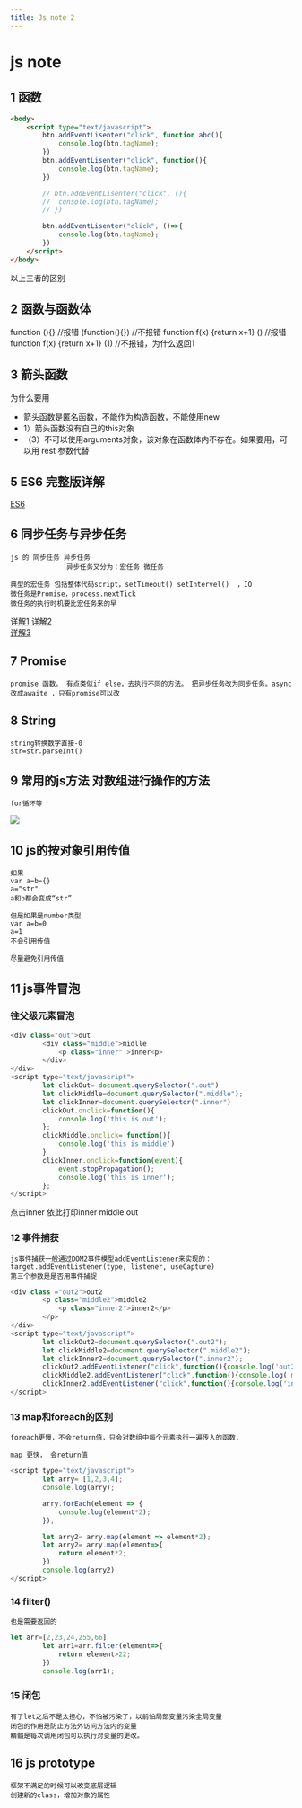 ```yaml
---
title: Js note 2
---
```


# js note


## 1 函数
```html
<body>
	<script type="text/javascript">
		btn.addEventLisenter("click", function abc(){
			console.log(btn.tagName);
		})
		btn.addEventLisenter("click", function(){
			console.log(btn.tagName);
		})

		// btn.addEventLisenter("click", (){
		// 	console.log(btn.tagName);
		// })

		btn.addEventLisenter("click", ()=>{
			console.log(btn.tagName);
		})
	</script>
</body>
```
以上三者的区别

## 2 函数与函数体

function (){} //报错
(function(){}) //不报错
function f(x) {return x+1} ()  //报错
function f(x) {return x+1} (1) //不报错，为什么返回1 

## 3 箭头函数
为什么要用
 + 箭头函数是匿名函数，不能作为构造函数，不能使用new
 +  1）箭头函数没有自己的this对象
 + （3）不可以使用arguments对象，该对象在函数体内不存在。如果要用，可以用 rest 参数代替


## 5 ES6 完整版详解

[ES6](https://es6.ruanyifeng.com/#docs/promise)

## 6 同步任务与异步任务
	
	js 的 同步任务 异步任务  
	              异步任务又分为：宏任务 微任务  

	典型的宏任务 包括整体代码script，setTimeout() setIntervel()  ，IO  
	微任务是Promise，process.nextTick  
	微任务的执行时机要比宏任务来的早
[详解1](https://www.bilibili.com/video/BV1CA411V791?from=search&seid=13959033135384420900&spm_id_from=333.337.0.0)
[详解2](https://www.jianshu.com/p/0652db9cfb46)	
[详解3](https://juejin.cn/post/6844903512845860872)

## 7 Promise

	promise 函数。 有点类似if else，去执行不同的方法。 把异步任务改为同步任务。async 改成awaite ，只有promise可以改        
	
## 8 String
	string转换数字直接-0  
	str=str.parseInt()
	
## 9 常用的js方法 对数组进行操作的方法
	for循环等  
   ![](4.jpeg)  

## 10 js的按对象引用传值

	如果
	var a=b={}
	a="str"
	a和b都会变成“str”

	但是如果是number类型
	var a=b=0 
	a=1
	不会引用传值

	尽量避免引用传值

## 11 js事件冒泡

### 往父级元素冒泡
```javascript
<div class="out">out
        <div class="middle">midlle
            <p class="inner" >inner<p>
        </div>
</div>
<script type="text/javascript">
        let clickOut= document.querySelector(".out")
        let clickMiddle=document.querySelector(".middle");
        let clickInner=document.querySelector(".inner")
        clickOut.onclick=function(){
            console.log('this is out');
        };
        clickMiddle.onclick= function(){
            console.log('this is middle')
        }
        clickInner.onclick=function(event){
            event.stopPropagation();
            console.log('this is inner');
        };
</script>
```
点击inner 依此打印inner middle out

### 12 事件捕获

	js事件捕获一般通过DOM2事件模型addEventListener来实现的：   
	target.addEventListener(type, listener, useCapture)  
	第三个参数是是否用事件捕捉    
```javascript
<div class ="out2">out2
        <p class="middle2">middle2
            <p class="inner2">inner2</p>
        </p>
</div>
<script type="text/javascript">
 		let clickOut2=document.querySelector(".out2");
        let clickMiddle2=document.querySelector(".middle2");
        let clickInner2=document.querySelector(".inner2");
        clickOut2.addEventListener("click",function(){console.log('out2')},true);
        clickMiddle2.addEventListener("click",function(){console.log('middle2')},true);
        clickInner2.addEventListener("click",function(){console.log('inner2')},true);
</script>
```

### 13 map和foreach的区别

	foreach更慢，不会return值，只会对数组中每个元素执行一遍传入的函数，

	map 更快， 会return值
```javascript
<script type="text/javascript">
		let arry= [1,2,3,4];
        console.log(arry);

        arry.forEach(element => {
            console.log(element*2);
        });

        let arry2= arry.map(element => element*2);
        let arry2= arry.map(element=>{
            return element*2;
        })
        console.log(arry2)
</script>
```

### 14 filter()
	也是需要返回的
```javascript
let arr=[2,23,24,255,66]
        let arr1=arr.filter(element=>{
            return element>22;
        })
        console.log(arr1);
```

### 15 闭包

	有了let之后不是太担心，不怕被污染了，以前怕局部变量污染全局变量
	闭包的作用是防止方法外访问方法内的变量
	精髓是每次调用闭包可以执行对变量的更改。

## 16 js prototype
	框架不满足的时候可以改变底层逻辑
	创建新的class，增加对象的属性

	
	
